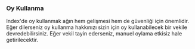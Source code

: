 ### Oy Kullanma

Index'de oy kullanmak ağın hem gelişmesi hem de güvenliği için önemlidir. Eğer dilerseniz oy kullanma hakkınızı  sizin için oy kullanabilecek bir vekile devredebilirsiniz. Eğer vekil tayin ederseniz, manuel oylama etkisiz hale getirilecektir.